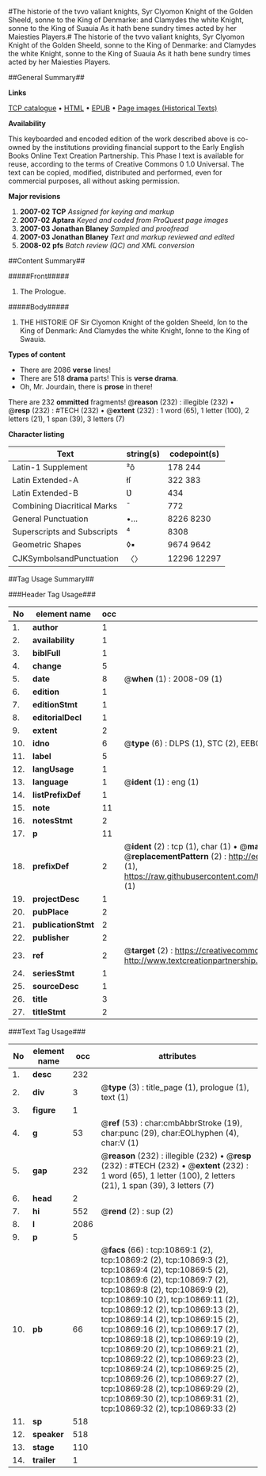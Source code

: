 #The historie of the tvvo valiant knights, Syr Clyomon Knight of the Golden Sheeld, sonne to the King of Denmarke: and Clamydes the white Knight, sonne to the King of Suauia As it hath bene sundry times acted by her Maiesties Players.#
The historie of the tvvo valiant knights, Syr Clyomon Knight of the Golden Sheeld, sonne to the King of Denmarke: and Clamydes the white Knight, sonne to the King of Suauia As it hath bene sundry times acted by her Maiesties Players.

##General Summary##

**Links**

[TCP catalogue](http://www.ota.ox.ac.uk/tcp/)  • 
[HTML](http://tei.it.ox.ac.uk/tcp/Texts-HTML/free/A69/A69121.html)  • 
[EPUB](http://tei.it.ox.ac.uk/tcp/Texts-EPUB/free/A69/A69121.epub) • 
[Page images (Historical Texts)](https://data.historicaltexts.jisc.ac.uk/view?pubId=eebo-99845937e&pageId=eebo-99845937e-10869-1)

**Availability**

This keyboarded and encoded edition of the
	       work described above is co-owned by the institutions
	       providing financial support to the Early English Books
	       Online Text Creation Partnership. This Phase I text is
	       available for reuse, according to the terms of Creative
	       Commons 0 1.0 Universal. The text can be copied,
	       modified, distributed and performed, even for
	       commercial purposes, all without asking permission.

**Major revisions**

1. __2007-02__ __TCP__ *Assigned for keying and markup*
1. __2007-02__ __Aptara__ *Keyed and coded from ProQuest page images*
1. __2007-03__ __Jonathan Blaney__ *Sampled and proofread*
1. __2007-03__ __Jonathan Blaney__ *Text and markup reviewed and edited*
1. __2008-02__ __pfs__ *Batch review (QC) and XML conversion*

##Content Summary##

#####Front#####

1. The Prologue.

#####Body#####

1. THE HISTORIE OF
Sir Clyomon Knight of the
golden Sheeld, ſon to the King of Denmark:
And Clamydes the white Knight, ſonne to
the King of Swauia.

**Types of content**

  * There are 2086 **verse** lines!
  * There are 518 **drama** parts! This is **verse drama**.
  * Oh, Mr. Jourdain, there is **prose** in there!

There are 232 **ommitted** fragments! 
 @__reason__ (232) : illegible (232)  •  @__resp__ (232) : #TECH (232)  •  @__extent__ (232) : 1 word (65), 1 letter (100), 2 letters (21), 1 span (39), 3 letters (7)

**Character listing**


|Text|string(s)|codepoint(s)|
|---|---|---|
|Latin-1 Supplement|²ô|178 244|
|Latin Extended-A|łſ|322 383|
|Latin Extended-B|Ʋ|434|
|Combining             Diacritical Marks|̄|772|
|General Punctuation|•…|8226 8230|
|Superscripts             and Subscripts|⁴|8308|
|Geometric Shapes|◊▪|9674 9642|
|CJKSymbolsandPunctuation|〈〉|12296 12297|

##Tag Usage Summary##

###Header Tag Usage###

|No|element name|occ|attributes|
|---|---|---|---|
|1.|__author__|1||
|2.|__availability__|1||
|3.|__biblFull__|1||
|4.|__change__|5||
|5.|__date__|8| @__when__ (1) : 2008-09 (1)|
|6.|__edition__|1||
|7.|__editionStmt__|1||
|8.|__editorialDecl__|1||
|9.|__extent__|2||
|10.|__idno__|6| @__type__ (6) : DLPS (1), STC (2), EEBO-CITATION (1), PROQUEST (1), VID (1)|
|11.|__label__|5||
|12.|__langUsage__|1||
|13.|__language__|1| @__ident__ (1) : eng (1)|
|14.|__listPrefixDef__|1||
|15.|__note__|11||
|16.|__notesStmt__|2||
|17.|__p__|11||
|18.|__prefixDef__|2| @__ident__ (2) : tcp (1), char (1)  •  @__matchPattern__ (2) : ([0-9\-]+):([0-9IVX]+) (1), (.+) (1)  •  @__replacementPattern__ (2) : http://eebo.chadwyck.com/downloadtiff?vid=$1&page=$2 (1), https://raw.githubusercontent.com/textcreationpartnership/Texts/master/tcpchars.xml#$1 (1)|
|19.|__projectDesc__|1||
|20.|__pubPlace__|2||
|21.|__publicationStmt__|2||
|22.|__publisher__|2||
|23.|__ref__|2| @__target__ (2) : https://creativecommons.org/publicdomain/zero/1.0/ (1), http://www.textcreationpartnership.org/docs/. (1)|
|24.|__seriesStmt__|1||
|25.|__sourceDesc__|1||
|26.|__title__|3||
|27.|__titleStmt__|2||


###Text Tag Usage###

|No|element name|occ|attributes|
|---|---|---|---|
|1.|__desc__|232||
|2.|__div__|3| @__type__ (3) : title_page (1), prologue (1), text (1)|
|3.|__figure__|1||
|4.|__g__|53| @__ref__ (53) : char:cmbAbbrStroke (19), char:punc (29), char:EOLhyphen (4), char:V (1)|
|5.|__gap__|232| @__reason__ (232) : illegible (232)  •  @__resp__ (232) : #TECH (232)  •  @__extent__ (232) : 1 word (65), 1 letter (100), 2 letters (21), 1 span (39), 3 letters (7)|
|6.|__head__|2||
|7.|__hi__|552| @__rend__ (2) : sup (2)|
|8.|__l__|2086||
|9.|__p__|5||
|10.|__pb__|66| @__facs__ (66) : tcp:10869:1 (2), tcp:10869:2 (2), tcp:10869:3 (2), tcp:10869:4 (2), tcp:10869:5 (2), tcp:10869:6 (2), tcp:10869:7 (2), tcp:10869:8 (2), tcp:10869:9 (2), tcp:10869:10 (2), tcp:10869:11 (2), tcp:10869:12 (2), tcp:10869:13 (2), tcp:10869:14 (2), tcp:10869:15 (2), tcp:10869:16 (2), tcp:10869:17 (2), tcp:10869:18 (2), tcp:10869:19 (2), tcp:10869:20 (2), tcp:10869:21 (2), tcp:10869:22 (2), tcp:10869:23 (2), tcp:10869:24 (2), tcp:10869:25 (2), tcp:10869:26 (2), tcp:10869:27 (2), tcp:10869:28 (2), tcp:10869:29 (2), tcp:10869:30 (2), tcp:10869:31 (2), tcp:10869:32 (2), tcp:10869:33 (2)|
|11.|__sp__|518||
|12.|__speaker__|518||
|13.|__stage__|110||
|14.|__trailer__|1||
